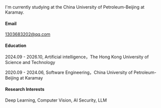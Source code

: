 
I'm currently studying at the China University of Petroleum-Beijing at Karamay.

#### Email
1303683202@qq.com

#### Education
2024.09 - 2026.10, Artificial intelligence，The Hong Kong University of Science and Technology

2020.09 - 2024.06, Software Engineering，China University of Petroleum-Beijing at Karamay

#### Research Interests
Deep Learning, Computer Vision, AI Security, LLM
